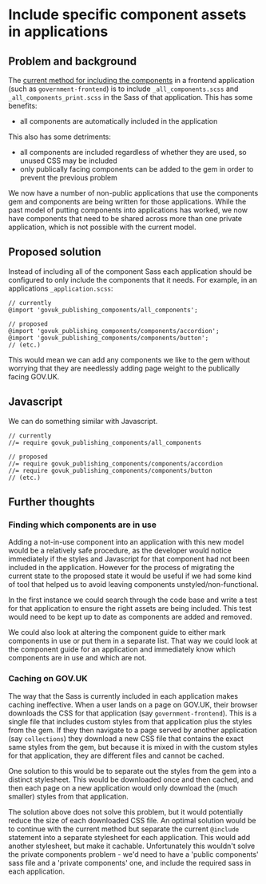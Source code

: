 # Include specific component assets in applications

## Problem and background

The [current method for including the components](https://github.com/alphagov/govuk_publishing_components/blob/master/docs/install-and-use.md#4-include-the-assets) in a frontend application (such as `government-frontend`) is to include `_all_components.scss` and `_all_components_print.scss` in the Sass of that application. This has some benefits:

- all components are automatically included in the application

This also has some detriments:

- all components are included regardless of whether they are used, so unused CSS may be included
- only publically facing components can be added to the gem in order to prevent the previous problem

We now have a number of non-public applications that use the components gem and components are being written for those applications. While the past model of putting components into applications has worked, we now have components that need to be shared across more than one private application, which is not possible with the current model.

## Proposed solution

Instead of including all of the component Sass each application should be configured to only include the components that it needs. For example, in an applications `_application.scss`:

```
// currently
@import 'govuk_publishing_components/all_components';
```

```
// proposed
@import 'govuk_publishing_components/components/accordion';
@import 'govuk_publishing_components/components/button';
// (etc.)
```

This would mean we can add any components we like to the gem without worrying that they are needlessly adding page weight to the publically facing GOV.UK.

## Javascript

We can do something similar with Javascript.

```
// currently
//= require govuk_publishing_components/all_components
```

```
// proposed
//= require govuk_publishing_components/components/accordion
//= require govuk_publishing_components/components/button
// (etc.)
```

## Further thoughts

### Finding which components are in use

Adding a not-in-use component into an application with this new model would be a relatively safe procedure, as the developer would notice immediately if the styles and Javascript for that component had not been included in the application. However for the process of migrating the current state to the proposed state it would be useful if we had some kind of tool that helped us to avoid leaving components unstyled/non-functional.

In the first instance we could search through the code base and write a test for that application to ensure the right assets are being included. This test would need to be kept up to date as components are added and removed.

We could also look at altering the component guide to either mark components in use or put them in a separate list. That way we could look at the component guide for an application and immediately know which components are in use and which are not.

### Caching on GOV.UK

The way that the Sass is currently included in each application makes caching ineffective. When a user lands on a page on GOV.UK, their browser downloads the CSS for that application (say `government-frontend`). This is a single file that includes custom styles from that application plus the styles from the gem. If they then navigate to a page served by another application (say `collections`) they download a new CSS file that contains the exact same styles from the gem, but because it is mixed in with the custom styles for that application, they are different files and cannot be cached.

One solution to this would be to separate out the styles from the gem into a distinct stylesheet. This would be downloaded once and then cached, and then each page on a new application would only download the (much smaller) styles from that application.

The solution above does not solve this problem, but it would potentially reduce the size of each downloaded CSS file. An optimal solution would be to continue with the current method but separate the current `@include` statement into a separate stylesheet for each application. This would add another stylesheet, but make it cachable. Unfortunately this wouldn't solve the private components problem - we'd need to have a 'public components' sass file and a 'private components' one, and include the required sass in each application.
